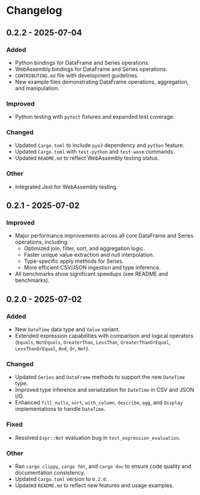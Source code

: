 # Changelog

## 0.2.2 - 2025-07-04

### Added

- Python bindings for DataFrame and Series operations.
- WebAssembly bindings for DataFrame and Series operations.
- `CONTRIBUTING.md` file with development guidelines.
- New example files demonstrating DataFrame operations, aggregation, and manipulation.

### Improved

- Python testing with `pytest` fixtures and expanded test coverage.

### Changed

- Updated `Cargo.toml` to include `pyo3` dependency and `python` feature.
- Updated `Cargo.toml` with `test-python` and `test-wasm` commands.
- Updated `README.md` to reflect WebAssembly testing status.

### Other

- Integrated Jest for WebAssembly testing.


## 0.2.1 - 2025-07-02

### Improved

- Major performance improvements across all core DataFrame and Series operations, including:
  - Optimized join, filter, sort, and aggregation logic.
  - Faster unique value extraction and null interpolation.
  - Type-specific apply methods for Series.
  - More efficient CSV/JSON ingestion and type inference.
- All benchmarks show significant speedups (see README and benchmarks).

## 0.2.0 - 2025-07-02

### Added

- New `DateTime` data type and `Value` variant.
- Extended expression capabilities with comparison and logical operators (`Equals`, `NotEquals`, `GreaterThan`, `LessThan`, `GreaterThanOrEqual`, `LessThanOrEqual`, `And`, `Or`, `Not`).

### Changed

- Updated `Series` and `DataFrame` methods to support the new `DateTime` type.
- Improved type inference and serialization for `DateTime` in CSV and JSON I/O.
- Enhanced `fill_nulls`, `sort`, `with_column`, `describe`, `agg`, and `Display` implementations to handle `DateTime`.

### Fixed

- Resolved `Expr::Not` evaluation bug in `test_expression_evaluation`.

### Other

- Ran `cargo clippy`, `cargo fmt`, and `cargo doc` to ensure code quality and documentation consistency.
- Updated `Cargo.toml` version to `0.2.0`.
- Updated `README.md` to reflect new features and usage examples.

